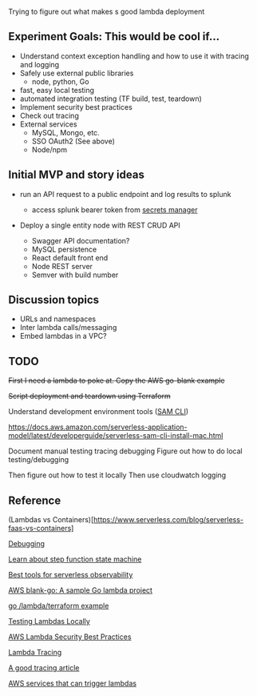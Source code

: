 
Trying to figure out what makes s good lambda deployment


## Experiment Goals: This would be cool if...

- Understand context exception handling and how to use it with tracing and logging
- Safely use external public libraries
  - node, python, Go
- fast, easy local testing
- automated integration testing (TF build, test, teardown)
- Implement security best practices
- Check out tracing
- External services
  - MySQL, Mongo, etc.
  - SSO OAuth2 (See above)
  - Node/npm

## Initial MVP and story ideas
- run an API request to a public endpoint and log results to splunk
  - access splunk bearer token from [secrets manager](https://dev.to/dvddpl/where-do-you-keep-credentials-for-your-lambda-functions-5dno)

- Deploy a single entity node with REST CRUD API
  - Swagger API documentation?
  - MySQL persistence
  - React default front end
  - Node REST server    
  - Semver with build number

## Discussion topics
- URLs and namespaces
- Inter lambda calls/messaging
- Embed lambdas in a VPC?

## TODO
~~First I need  a lambda to poke at.  Copy the AWS go-blank example~~

~~Script deployment and teardown  using Terraform~~

Understand development environment tools ([SAM CLI](https://youtu.be/FINV-VmCXms)) 

https://docs.aws.amazon.com/serverless-application-model/latest/developerguide/serverless-sam-cli-install-mac.html


Document manual testing tracing debugging
Figure out how to do  local testing/debugging

Then figure out how to test it locally
Then use cloudwatch logging

## Reference

(Lambdas vs Containers)[https://www.serverless.com/blog/serverless-faas-vs-containers]

[Debugging](https://docs.aws.amazon.com/serverless-application-model/latest/developerguide/serverless-sam-cli-using-debugging-golang.html)

[Learn about step function state machine](https://docs.aws.amazon.com/step-functions/latest/dg/tutorial-creating-lambda-state-machine.html)

[Best tools for serverless observability](https://www.serverless.com/blog/best-tools-serverless-observability)

[AWS blank-go: A sample Go lambda project](https://github.com/awsdocs/aws-lambda-developer-guide/tree/main/sample-apps/blank-go)

[go /lambda/terraform example](https://dev.to/esenac/deploy-an-aws-lambda-function-in-go-with-terraform-12ap)

[Testing Lambdas Locally](https://docs.aws.amazon.com/serverless-application-model/latest/developerguide/serverless-sam-cli-using-debugging.html)


[AWS Lambda Security Best Practices](https://docs.aws.amazon.com/whitepapers/latest/serverless-architectures-lambda/security-best-practices.html)

[Lambda Tracing](https://docs.aws.amazon.com/lambda/latest/dg/services-xray.html)

[A good tracing article](https://www.infoq.com/articles/tracing-aws-lambda-functions/)

[AWS services that can trigger lambdas](https://docs.aws.amazon.com/lambda/latest/dg/lambda-services.html)

